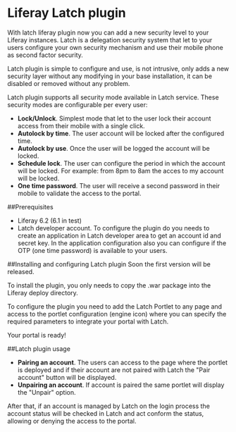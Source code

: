 Liferay Latch plugin
====================

With latch liferay plugin now you can add a new security level to your Liferay instances. Latch is a delegation security system that let to your users configure your own security mechanism and use their mobile phone as second factor security.

Latch plugin is simple to configure and use, is not intrusive, only adds a new security layer without any modifying in your base installation, it can be disabled or removed without any problem.

Latch plugin supports all security mode available in Latch service. These security modes are configurable per every user:
- **Lock/Unlock**. Simplest mode that let to the user lock their account access from their mobile with a single click.
- **Autolock by time**. The user account will be locked after the configured time.
- **Autolock by use**. Once the user will be logged the account will be locked.
- **Schedule lock**. The user can configure the period in which the account will be locked. For example: from 8pm to 8am the acces to my account will be locked.
- **One time password**. The user will receive a second password in their mobile to validate the access to the portal.

##Prerequisites
- Liferay 6.2 (6.1 in test)
- Latch developer account. To configure the plugin do you needs to create an application in Latch developer area to get an account id and secret key. In the application configuration also you can configure if the OTP (one time password) is available to your users.

##Installing and configuring Latch plugin
Soon the first version will be released.

To install the plugin, you only needs to copy the .war package into the Liferay deploy directory.

To configure the plugin you need to add the Latch Portlet to any page and access to the portlet configuration (engine icon) where you can specify the required parameters to integrate your portal with Latch.

Your portal is ready!

##Latch plugin usage
- **Pairing an account**. The users can access to the page where the portlet is deployed and if their account are not paired with Latch the "Pair account" button will be displayed.
- **Unpairing an account**. If account is paired the same portlet will display the "Unpair" option.

After that, if an account is managed by Latch on the login process the account status will be checked in Latch and act conform the status, allowing or denying the access to the portal.

